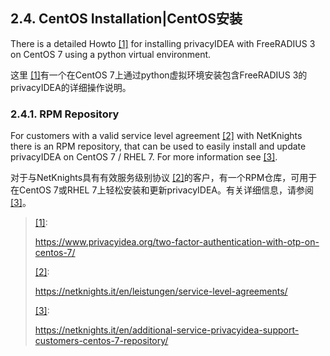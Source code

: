 ## 2.4. CentOS Installation|CentOS安装

There is a detailed Howto <span id="id1">[[1]](#howto)</span> for installing privacyIDEA with FreeRADIUS 3 on CentOS 7 using a python virtual environment.

这里 [[1]](#howto)有一个在CentOS 7上通过python虚拟环境安装包含FreeRADIUS 3的privacyIDEA的详细操作说明。

### 2.4.1. RPM Repository

For customers with a valid service level agreement <span id="id2">[[2]](#sla)</span> with NetKnights there is an RPM repository, that can be used to easily install and update privacyIDEA on CentOS 7 / RHEL 7. For more information see <span id="id3">[[3]](#rpminstallation)</span>.

对于与NetKnights具有有效服务级别协议 [[2]](#sla)的客户，有一个RPM仓库，可用于在CentOS 7或RHEL 7上轻松安装和更新privacyIDEA。有关详细信息，请参阅 [[3]](#rpminstallation)。

> <span id="howto">[[1]](#id1)</span>:
> 
> <https://www.privacyidea.org/two-factor-authentication-with-otp-on-centos-7/>
> 
> <span id="sla">[[2]](#id2)</span>:
> 
> <https://netknights.it/en/leistungen/service-level-agreements/>
> 
> <span id="rpminstallation">[[3]](#id3)</span>:
> 
> <https://netknights.it/en/additional-service-privacyidea-support-customers-centos-7-repository/>